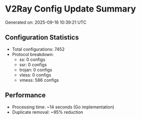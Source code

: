# V2Ray Config Update Summary
Generated on: 2025-09-16 10:39:21 UTC

## Configuration Statistics
- Total configurations: 7452
- Protocol breakdown:
  - ss: 0 configs
  - ssr: 0 configs
  - trojan: 0 configs
  - vless: 0 configs
  - vmess: 586 configs

## Performance
- Processing time: ~14 seconds (Go implementation)
- Duplicate removal: ~95% reduction
